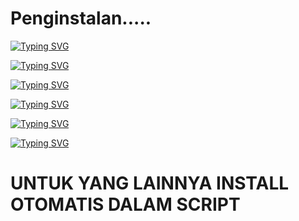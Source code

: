# Penginstalan.....

<a href="https://git.io/typing-svg"><img src="https://readme-typing-svg.herokuapp.com?font=Fira+Code&pause=1000&width=435&lines=%24pkg+update+%26%26+pkg+upgrade" alt="Typing SVG" /></a>

<a href="https://git.io/typing-svg"><img src="https://readme-typing-svg.herokuapp.com?font=Fira+Code&pause=1000&width=435&lines=%24pkg+install+python2" alt="Typing SVG" /></a>

<a href="https://git.io/typing-svg"><img src="https://readme-typing-svg.herokuapp.com?font=Fira+Code&pause=1000&width=435&lines=%24pkg+install+git" alt="Typing SVG" /></a>

<a href="https://git.io/typing-svg"><img src="https://readme-typing-svg.herokuapp.com?font=Fira+Code&pause=1000&width=435&lines=%24git+clone+https%3A%2F%2Fgithub.com%2FSFGamink%2Fsurya" alt="Typing SVG" /></a>

<a href="https://git.io/typing-svg"><img src="https://readme-typing-svg.herokuapp.com?font=Fira+Code&pause=1000&width=435&lines=%24cd+surya" alt="Typing SVG" /></a>

<a href="https://git.io/typing-svg"><img src="https://readme-typing-svg.herokuapp.com?font=Fira+Code&pause=1000&width=435&lines=%24python2+uya.py" alt="Typing SVG" /></a>


# UNTUK YANG LAINNYA INSTALL OTOMATIS DALAM SCRIPT

